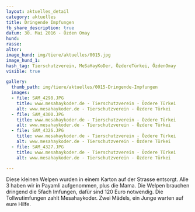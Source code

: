 ```yaml
---
layout: aktuelles_detail
category: aktuelles
title: Dringende Impfungen
fb_share_description: true
datum: 30. Mai 2016 - Özden Omay
hund:
rasse:
alter:
image_hund: img/tiere/aktuelles/0015.jpg
image_hund_1: 
hash_tag: Tierschutzverein, MeSaHayKoDer, ÖzdereTürkei, ÖzdenOmay
visible: true

gallery:
  thumb_path: img/tiere/aktuelles/0015-Dringende-Impfungen
  images:
  - file: SAM_4298.JPG
    title: www.mesahaykoder.de - Tierschutzverein - Özdere Türkei
    alt: www.mesahaykoder.de - Tierschutzverein - Özdere Türkei
  - file: SAM_4300.JPG
    title: www.mesahaykoder.de - Tierschutzverein - Özdere Türkei
    alt: www.mesahaykoder.de - Tierschutzverein - Özdere Türkei
  - file: SAM_4326.JPG
    title: www.mesahaykoder.de - Tierschutzverein - Özdere Türkei
    alt: www.mesahaykoder.de - Tierschutzverein - Özdere Türkei
  - file: SAM_4327.JPG
    title: www.mesahaykoder.de - Tierschutzverein - Özdere Türkei
    alt: www.mesahaykoder.de - Tierschutzverein - Özdere Türkei

---
```


Diese kleinen Welpen wurden in einem Karton auf der Strasse entsorgt.
Alle 3 haben wir in Payamli aufgenommen, plus die Mama.
Die Welpen brauchen dringend die 5fach Imfungen, dafür sind 120 Euro notwendig. Die Tollwutimfungen zahlt Mesahaykoder.
Zwei Mädels, ein Junge warten auf eure Hilfe. 